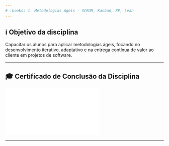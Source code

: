 ```yaml
---
# :books: 1. Metodologias Ageis - SCRUM, Kanban, XP, Lean
---
```

## :information_source: Objetivo da disciplina
Capacitar os alunos para aplicar metodologias ágeis, focando no desenvolvimento iterativo, adaptativo e na entrega contínua de valor ao cliente em projetos de software.

---
## :mortar_board: Certificado de Conclusão da Disciplina
![certificado](./Certificado%20de%20Conclusao%20da%20Disciplina.pdf)

---